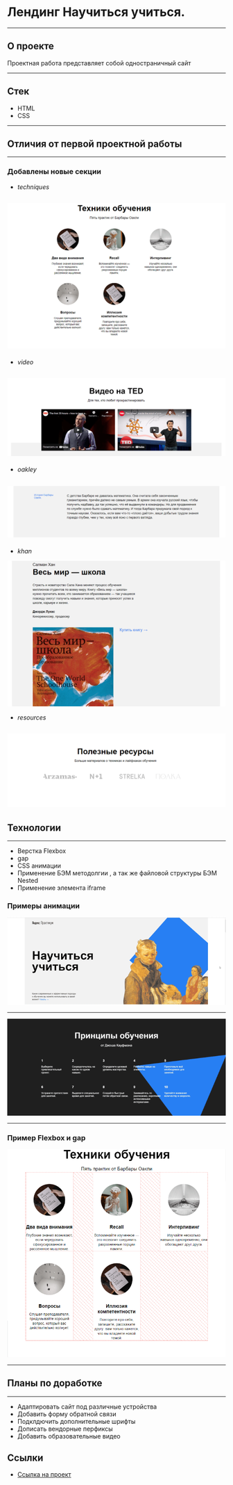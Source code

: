# Лендинг Научиться учиться. #
---

## О проекте

Проектная работа представляет собой одностраничный сайт

---

## Стек #
* HTML
* CSS

---

## Отличия от первой проектной работы

---

### Добавлены новые секции
*  _techniques_

![techniques](./README/techniques.png)
---
*  _video_

![video](./README/video.png)
---
*  _oakley_

![oakley](./README/oakley.png)
---
*  _khan_

![khan](./README/khan.png)

*  _resources_

![resources](./README/resources.png)
---

## Технологии
---
* Верстка Flexbox
* gap
* CSS анимации
* Применение БЭМ методолгии , а так же файловой структуры БЭМ Nested
* Применение элемента  iframe

### Примеры анимации
![анимация шапки](./README/header__animation.gif)

---

![анимация подвала](./README/kaufman.gif)

---

### Пример Flexbox и gap
![пример flexbox и gap](/README/flex.png)

---

## Планы по доработке
---
* Адаптировать сайт под различные устройства
* Добавить форму обратной связи
* Подклдючить дополнительные шрифты
* Дописать вендорные перфиксы
* Добавить образовательные видео


## Ссылки
* [Ссылка на проект](https://dmitriyimamov.github.io/how-to-learn/)